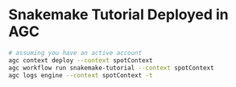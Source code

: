Snakemake Tutorial Deployed in AGC
==================================

```bash
# assuming you have an active account
agc context deploy --context spotContext
agc workflow run snakemake-tutorial --context spotContext
agc logs engine --context spotContext -t
```
